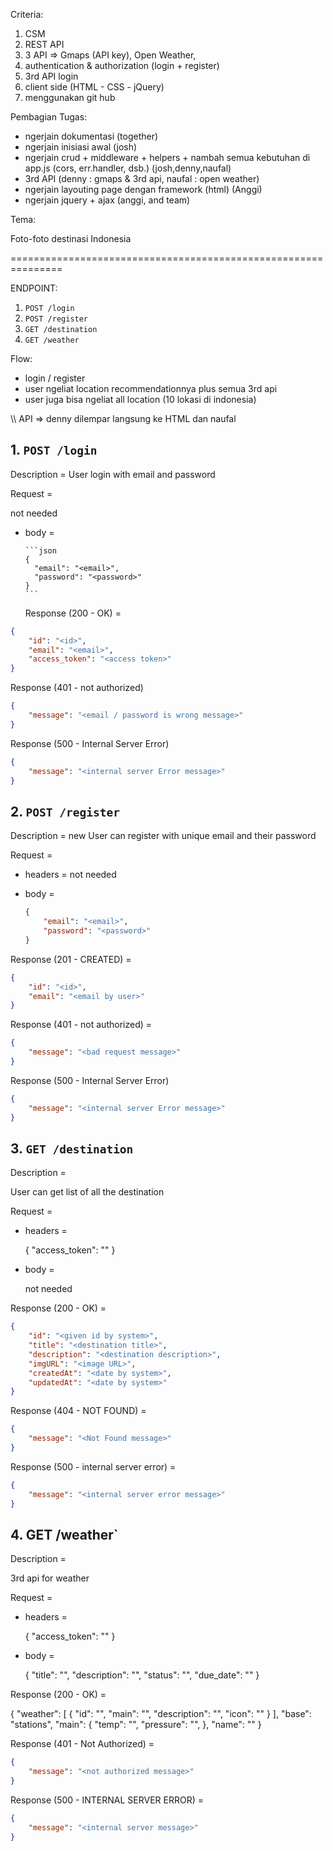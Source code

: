 Criteria:

1. CSM
2. REST API
3. 3 API => Gmaps (API key), Open Weather,
4. authentication & authorization (login + register)
5. 3rd API login
6. client side (HTML - CSS - jQuery)
7. menggunakan git hub

Pembagian Tugas:

-   ngerjain dokumentasi (together)
-   ngerjain inisiasi awal (josh)
-   ngerjain crud + middleware + helpers + nambah semua kebutuhan di app.js (cors, err.handler, dsb.) (josh,denny,naufal)
-   3rd API (denny : gmaps & 3rd api, naufal : open weather)
-   ngerjain layouting page dengan framework (html) (Anggi)
-   ngerjain jquery + ajax (anggi, and team)

Tema:

Foto-foto destinasi Indonesia

===============================================================

ENDPOINT:

1. `POST /login`
2. `POST /register`
3. `GET /destination`
4. `GET /weather`

Flow:

-   login / register
-   user ngeliat location recommendationnya plus semua 3rd api
-   user juga bisa ngeliat all location (10 lokasi di indonesia)

\\\ API => denny dilempar langsung ke HTML dan naufal

## 1. `POST /login`

Description =
User login with email and password

Request =

not needed

-   body =

        ```json
        {
          "email": "<email>",
          "password": "<password>"
        }
        ```

    Response (200 - OK) =

```json
{
    "id": "<id>",
    "email": "<email>",
    "access_token": "<access token>"
}
```

Response (401 - not authorized)

```json
{
    "message": "<email / password is wrong message>"
}
```

Response (500 - Internal Server Error)

```json
{
    "message": "<internal server Error message>"
}
```

## 2. `POST /register`

Description =
new User can register with unique email and their password

Request =

-   headers =
    not needed

-   body =

    ```json
    {
        "email": "<email>",
        "password": "<password>"
    }
    ```

Response (201 - CREATED) =

```json
{
    "id": "<id>",
    "email": "<email by user>"
}
```

Response (401 - not authorized) =

```json
{
    "message": "<bad request message>"
}
```

Response (500 - Internal Server Error)

```json
{
    "message": "<internal server Error message>"
}
```

## 3. `GET /destination`

Description =

User can get list of all the destination

Request =

-   headers =

    {
    "access_token": "<access token>"
    }

-   body =

    not needed

Response (200 - OK) =

```json
{
    "id": "<given id by system>",
    "title": "<destination title>",
    "description": "<destination description>",
    "imgURL": "<image URL>",
    "createdAt": "<date by system>",
    "updatedAt": "<date by system>"
}
```

Response (404 - NOT FOUND) =

```json
{
    "message": "<Not Found message>"
}
```

Response (500 - internal server error) =

```json
{
    "message": "<internal server error message>"
}
```

## 4. GET /weather`

Description =

3rd api for weather

Request =

-   headers =

    {
    "access_token": "<access token>"
    }

-   body =

    {
    "title": "<todos title>",
    "description": "<todos description>",
    "status": "<todos status>",
    "due_date": "<todos due_date>"
    }

Response (200 - OK) =

{
"weather": [
{
"id": "<id>",
"main": "<status weather>",
"description": "<weather description>",
"icon": "<imgid>"
}
],
"base": "stations",
"main": {
"temp": "<temp>",
"pressure": "<pressure>",
},
"name": "<location name>"
}

Response (401 - Not Authorized) =

```json
{
    "message": "<not authorized message>"
}
```

Response (500 - INTERNAL SERVER ERROR) =

```json
{
    "message": "<internal server message>"
}
```
